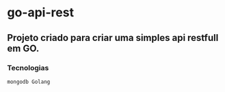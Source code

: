 # go-api-rest

## Projeto criado para criar uma simples api restfull em GO.

### Tecnologias

``
mongodb
Golang
``
